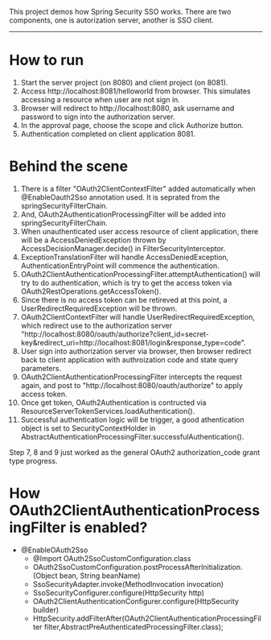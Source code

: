 This project demos how Spring Security SSO works. There are two components, one is autorization server, another is SSO client.

----------

How to run
===

1. Start the server project (on 8080) and client project (on 8081).
2. Access http://localhost:8081/helloworld from browser. This simulates accessing a resource when user are not sign in.
3. Browser will redirect to http://localhost:8080, ask username and password to sign into the authorization server. 
4. In the approval page, choose the scope and click Authorize button.
5. Authentication completed on client application 8081.


Behind the scene
===
1. There is a filter "OAuth2ClientContextFilter" added automatically when @EnableOauth2Sso annotation used. It is seprated from the springSecurityFilterChain.
2. And, OAuth2AuthenticationProcessingFilter will be added into springSecurityFilterChain.
3. When unauthenticated user access resource of client application, there will be a AccessDeniedException thrown by AccessDecisionManager.decide() in FilterSecurityInterceptor.
4. ExceptionTranslationFilter will handle AccessDeniedException, AuthenticationEntryPoint will commence the authentication.
5. OAuth2ClientAuthenticationProcessingFilter.attemptAuthentication() will try to do authentication, which is try to get the access token via OAuth2RestOperations.getAccessToken().
6. Since there is no access token can be retireved at this point, a UserRedirectRequiredException will be thrown.
7. OAuth2ClientContextFilter will handle UserRedirectRequiredException, which redirect use to the authorization server "http://localhost:8080/oauth/authorize?client_id=secret-key&redirect_uri=http://localhost:8081/login&response_type=code".
8. User sign into authorization server via browser, then browser redirect back to client application with authroization code and state query parameters.
9. OAuth2ClientAuthenticationProcessingFilter intercepts the request again, and post to "http://localhost:8080/oauth/authorize" to apply access token.
10. Once get token, OAuth2Authentication is contructed via ResourceServerTokenServices.loadAuthentication().
11. Successful authentication logic will be trigger, a good athentication object is set to SecurityContextHolder in AbstractAuthenticationProcessingFilter.successfulAuthentication().

Step 7, 8 and 9 just worked as the general OAuth2 authorization_code grant type progress.

How OAuth2ClientAuthenticationProcessingFilter is enabled?
===
* @EnableOAuth2Sso
    + @Import OAuth2SsoCustomConfiguration.class
    + OAuth2SsoCustomConfiguration.postProcessAfterInitialization.(Object bean, String beanName)
    + SsoSecurityAdapter.invoke(MethodInvocation invocation)
    + SsoSecurityConfigurer.configure(HttpSecurity http)
    + OAuth2ClientAuthenticationConfigurer.configure(HttpSecurity builder)
    + HttpSecurity.addFilterAfter(OAuth2ClientAuthenticationProcessingFilter filter,AbstractPreAuthenticatedProcessingFilter.class);